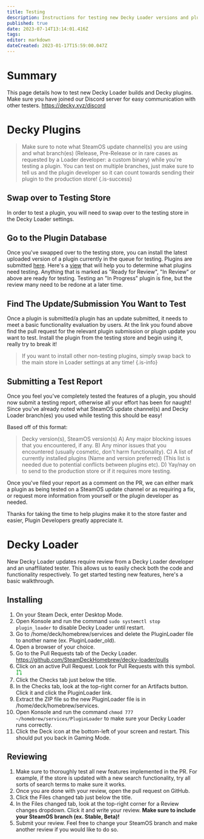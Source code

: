 ```yaml
---
title: Testing
description: Instructions for testing new Decky Loader versions and plugins.
published: true
date: 2023-07-14T13:14:01.416Z
tags: 
editor: markdown
dateCreated: 2023-01-17T15:59:00.047Z
---
```


# Summary

This page details how to test new Decky Loader builds and Decky plugins. Make sure you have joined our Discord server for easy communication with other testers. https://decky.xyz/discord


# Decky Plugins

> Make sure to note what SteamOS update channel(s) you are using and what branch(es) (Release, Pre-Release or in rare cases as requested by a Loader developer: a custom binary) while you're testing a plugin. You can test on multiple branches, just make sure to tell us and the plugin developer so it can count towards sending their plugin to the production store!
{.is-success}


## Swap over to Testing Store

In order to test a plugin, you will need to swap over to the testing store in the Decky Loader settings.

## Go to the Plugin Database

Once you've swapped over to the testing store, you can install the latest uploaded version of a plugin currently in the queue for testing. Plugins are submitted [here](https://github.com/SteamDeckHomebrew/decky-plugin-database/pulls).
Here's a [view](https://github.com/orgs/SteamDeckHomebrew/projects/9/views/11) that will help you to determine what plugins need testing. Anything that is marked as "Ready for Review", "In Review" or above are ready for testing. Testing an "In Progress" plugin is fine, but the review many need to be redone at a later time.

## Find The Update/Submission You Want to Test

Once a plugin is submitted/a plugin has an update submitted, it needs to meet a basic functionality evaluation by users. At the link you found above find the pull request for the relevant plugin submission or plugin update you want to test. Install the plugin from the testing store and begin using it, really try to break it!
> If you want to install other non-testing plugins, simply swap back to the main store in Loader settings at any time! 
{.is-info}

## Submitting a Test Report

Once you feel you've completely tested the features of a plugin, you should now submit a testing report, otherwise all your effort has been for naught! Since you've already noted what SteamOS update channel(s) and Decky Loader branch(es) you used while testing this should be easy!

Based off of this format:

> Decky version(s), SteamOS version(s)
> A) Any major blocking issues that you encountered, if any.
> B) Any minor issues that you encountered (usually cosmetic, don't harm functionality).
> C) A list of currently installed plugins (Name and version preferred)
> (This list is needed due to potential conflicts between plugins etc).
> D) Yay/nay on to send to the production store or if it requires more testing.

Once you've filed your report as a comment on the PR, we can either mark a plugin as being tested on a SteamOS update channel or as requiring a fix, or request more information from yourself or the plugin developer as needed.

Thanks for taking the time to help plugins make it to the store faster and easier, Plugin Developers greatly appreciate it.


# Decky Loader

New Decky Loader updates require review from a Decky Loader developer and an unaffiliated tester. This allows us to easily check both the code and functionality respectively. To get started testing new features, here's a basic walkthrough.

## Installing

1. On your Steam Deck, enter Desktop Mode.
1. Open Konsole and run the command `sudo systemctl stop plugin_loader` to disable Decky Loader until restart.
1. Go to /home/deck/homebrew/services and delete the PluginLoader file to another name (ex. PluginLoader_old).
1. Open a browser of your choice.
1. Go to the Pull Requests tab of the Decky Loader. https://github.com/SteamDeckHomebrew/decky-loader/pulls
1. Click on an active Pull Request. Look for Pull Requests with this symbol. <svg aria-hidden="true" height="16" viewBox="0 0 16 16" version="1.1" width="16" data-view-component="true" fill="currentColor" style="color: #3fb950"><path fill-rule="evenodd" d="M7.177 3.073L9.573.677A.25.25 0 0110 .854v4.792a.25.25 0 01-.427.177L7.177 3.427a.25.25 0 010-.354zM3.75 2.5a.75.75 0 100 1.5.75.75 0 000-1.5zm-2.25.75a2.25 2.25 0 113 2.122v5.256a2.251 2.251 0 11-1.5 0V5.372A2.25 2.25 0 011.5 3.25zM11 2.5h-1V4h1a1 1 0 011 1v5.628a2.251 2.251 0 101.5 0V5A2.5 2.5 0 0011 2.5zm1 10.25a.75.75 0 111.5 0 .75.75 0 01-1.5 0zM3.75 12a.75.75 0 100 1.5.75.75 0 000-1.5z"></path></svg>
1. Click the Checks tab just below the title.
1. In the Checks tab, look at the top-right corner for an Artifacts button. Click it and click the PluginLoader link.
1. Extract the ZIP file so the new PluginLoader file is in /home/deck/homebrew/services.
1. Open Konsole and run the command `chmod 777 ~/homebrew/services/PluginLoader` to make sure your Decky Loader runs correctly.
1. Click the Deck icon at the bottom-left of your screen and restart. This should put you back in Gaming Mode.

## Reviewing

1. Make sure to thoroughly test all new features implemented in the PR. For example, if the store is updated with a new search functionality, try all sorts of search terms to make sure it works.
1. Once you are done with your review, open the pull request on GitHub.
1. Click the Files changed tab just below the title.
1. In the Files changed tab, look at the top-right corner for a Review changes dropdown. Click it and write your review. **Make sure to include your SteamOS branch (ex. Stable, Beta)!**
1. Submit your review. Feel free to change your SteamOS branch and make another review if you would like to do so.
